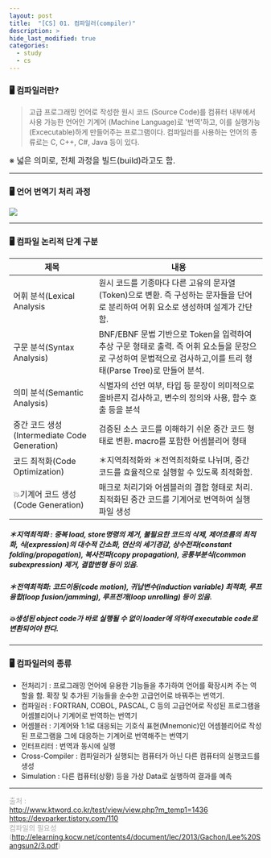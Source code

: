 ```yaml
---
layout: post
title:  "[CS] 01. 컴파일러(compiler)"
description: > 
hide_last_modified: true
categories: 
  - study
  - cs
---
```


### 🖥️ 컴파일러란?
> 고급 프로그래밍 언어로 작성한 원시 코드 (Source Code)를 컴퓨터 내부에서 사용 가능한 언어인 기계어 (Machine Language)로 '번역'하고, 이를 실행가능(Excecutable)하게 만들어주는 프로그램이다. 
컴파일러를 사용하는 언어의 종류로는 C, C++, C#, Java 등이 있다.

<span style="font-size:16px;">※ 넓은 의미로, 전체 과정을 빌드(build)라고도 함.</span>

-----
### 🖥️ 언어 번역기 처리 과정
![](https://velog.velcdn.com/images/seony-dev/post/81838a11-7e9a-45cf-80ae-b1f19977db6c/image.png)

-----
### 🖥️ 컴파일 논리적 단계 구분

|제목|내용|
|------|---|
|어휘 분석(Lexical Analysis|원시 코드를 기종마다 다른 고유의 문자열(Token)으로 변환. 즉 구성하는 문자들을 단어로 분리하여 어휘 요소로 생성하며 설계가 간단함.|
|구문 분석(Syntax Analysis)|BNF/EBNF 문법 기반으로 Token을 입력하여 추상 구문 형태로 출력. 즉 어휘 요소들을 문장으로 구성하여 문법적으로 검사하고,이를 트리 형태(Parse Tree)로 만들어 분석.|
|의미 분석(Semantic Analysis)|식별자의 선언 여부, 타입 등 문장이 의미적으로 올바른지 검사하고, 변수의 정의와 사용, 함수 호출 등을 분석|
|중간 코드 생성(Intermediate Code Generation)|검증된 소스 코드를 이해하기 쉬운 중간 코드 형태로 변환. macro를 포함한 어셈블리어 형태|
|코드 최적화(Code Optimization)|＊지역최적화와 ＊전역최적화로 나뉘며, 중간 코드를 효율적으로 실행할 수 있도록 최적화함.|
|💥기계어 코드 생성(Code Generation)|매크로 처리기와 어셈블러의 결합 형태로 처리. 최적화된 중간 코드를 기계어로 번역하여 실행 파일 생성|

##### ＊지역최적화 : 중복 load, store명령의 제거, 불필요한 코드의 삭제, 제어흐름의 최적화, 식(expression)의 대수적 간소화, 연산의 세기경감, 상수전파(constant folding/propagation), 복사전파(copy propagation), 공통부분식(common subexpression) 제거, 결합변형 등이 있음. <br>
##### ＊전역최적화: 코드이동(code motion), 귀납변수(induction variable) 최적화, 루프융합(loop fusion/jamming), 루프전개(loop unrolling) 등이 있음.

##### 💥생성된 object code가 바로 실행될 수 없이 loader에 의하여 executable code로 변환되어야 한다.


-----
### 🖥️ 컴파일러의 종류
- 전처리기 : 프로그래밍 언어에 유용한 기능들을 추가하여 언어를 확장시켜 주는 역할을 함. 확장 및 추가된 기능들을 순수한 고급언어로 바꿔주는 번역기.
- 컴파일러 : FORTRAN, COBOL, PASCAL, C 등의 고급언어로 작성된 프로그램을 어셈블리어나 기계어로 번역하는 번역기
- 어셈블러 : 기계어와 1:1로 대응되는 기호식 표현(Mnemonic)인 어셈블리어로 작성된 프로그램을 그에 대응하는 기계어로 번역해주는 번역기
- 인터프리터 : 번역과 동시에 실행
- Cross-Compiler : 컴파일러가 실행되는 컴퓨터가 아닌 다른 컴퓨터의 실행코드를 생성
- Simulation : 다른 컴퓨터(상황) 등을 가상 Data로 실행하여 결과를 예측


-----
<span style="font-size:14px; color:darkgray;"> 출처 : <br>
http://www.ktword.co.kr/test/view/view.php?m_temp1=1436 <br>
https://devparker.tistory.com/110 <br>
컴파일의 필요성(http://elearning.kocw.net/contents4/document/lec/2013/Gachon/Lee%20Sangsun2/3.pdf)
</span>